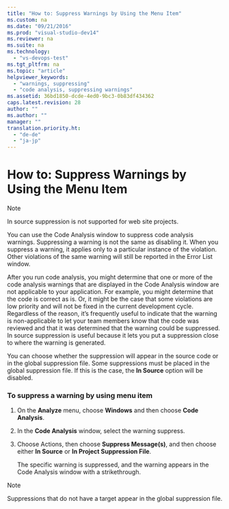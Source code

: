 ```yaml
---
title: "How to: Suppress Warnings by Using the Menu Item"
ms.custom: na
ms.date: "09/21/2016"
ms.prod: "visual-studio-dev14"
ms.reviewer: na
ms.suite: na
ms.technology: 
  - "vs-devops-test"
ms.tgt_pltfrm: na
ms.topic: "article"
helpviewer_keywords: 
  - "warnings, suppressing"
  - "code analysis, suppressing warnings"
ms.assetid: 36bd1850-dcde-4ed0-9bc3-0b83df434362
caps.latest.revision: 28
author: ""
ms.author: ""
manager: ""
translation.priority.ht: 
  - "de-de"
  - "ja-jp"
---
```

# How to: Suppress Warnings by Using the Menu Item
> [!NOTE]
>  In source suppression is not supported for web site projects.  
  
 You can use the Code Analysis window to suppress code analysis warnings. Suppressing a warning is not the same as disabling it. When you suppress a warning, it applies only to a particular instance of the violation. Other violations of the same warning will still be reported in the Error List window.  
  
 After you run code analysis, you might determine that one or more of the code analysis warnings that are displayed in the Code Analysis window are not applicable to your application. For example, you might determine that the code is correct as is. Or, it might be the case that some violations are low priority and will not be fixed in the current development cycle. Regardless of the reason, it’s frequently useful to indicate that the warning is non-applicable to let your team members know that the code was reviewed and that it was determined that the warning could be suppressed. In source suppression is useful because it lets you put a suppression close to where the warning is generated.  
  
 You can choose whether the suppression will appear in the source code or in the global suppression file. Some suppressions must be placed in the global suppression file. If this is the case, the **In Source** option will be disabled.  
  
### To suppress a warning by using menu item  
  
1.  On the **Analyze** menu, choose **Windows** and then choose **Code Analysis**.  
  
2.  In the **Code Analysis** window, select the warning suppress.  
  
3.  Choose Actions, then choose **Suppress Message(s)**, and then choose either **In Source** or **In Project Suppression File**.  
  
     The specific warning is suppressed, and the warning appears in the Code Analysis window with a strikethrough.  
  
> [!NOTE]
>  Suppressions that do not have a target appear in the global suppression file.
